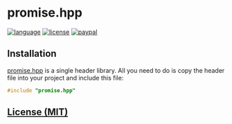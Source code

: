 # promise.hpp

[![language][badge.language]][language]
[![license][badge.license]][license]
[![paypal][badge.paypal]][paypal]

[badge.language]: https://img.shields.io/badge/language-C%2B%2B14-red.svg?style=for-the-badge
[badge.license]: https://img.shields.io/badge/license-MIT-blue.svg?style=for-the-badge
[badge.paypal]: https://img.shields.io/badge/donate-PayPal-orange.svg?logo=paypal&colorA=00457C&style=for-the-badge

[language]: https://en.wikipedia.org/wiki/C%2B%2B14
[license]: https://en.wikipedia.org/wiki/MIT_License
[paypal]: https://www.paypal.me/matov

[promise]: https://github.com/BlackMATov/promise.hpp

## Installation

[promise.hpp][promise] is a single header library. All you need to do is copy the header file into your project and include this file:

```cpp
#include "promise.hpp"
```

## [License (MIT)](./LICENSE.md)
